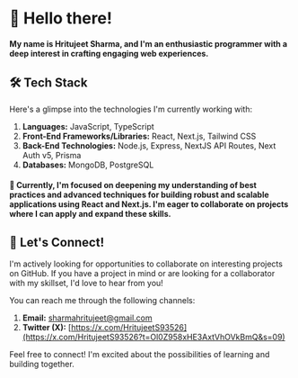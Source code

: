 # 👋 Hello there!

#### My name is Hritujeet Sharma, and I'm an enthusiastic programmer with a deep interest in crafting engaging web experiences.

## 🛠️ Tech Stack

Here's a glimpse into the technologies I'm currently working with:

1.  **Languages:** JavaScript, TypeScript
2.  **Front-End Frameworks/Libraries:** React, Next.js, Tailwind CSS
3.  **Back-End Technologies:** Node.js, Express, NextJS API Routes, Next Auth v5, Prisma
4.  **Databases:** MongoDB, PostgreSQL

#### 🌱 Currently, I'm focused on deepening my understanding of best practices and advanced techniques for building robust and scalable applications using React and Next.js. I'm eager to collaborate on projects where I can apply and expand these skills.

## 🤝 Let's Connect!

I'm actively looking for opportunities to collaborate on interesting projects on GitHub. If you have a project in mind or are looking for a collaborator with my skillset, I'd love to hear from you!

You can reach me through the following channels:

1.  **Email:** [sharmahritujeet@gmail.com](mailto:sharmahritujeet@gmail.com)
2.  **Twitter (X):** [https://x.com/HritujeetS93526](https://x.com/HritujeetS93526?t=Ol0Z958xHE3AxtVhOVkBmQ&s=09)

Feel free to connect! I'm excited about the possibilities of learning and building together.
